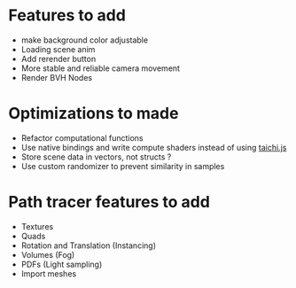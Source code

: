 # Features to add
- make background color adjustable
- Loading scene anim
- Add rerender button
- More stable and reliable camera movement
- Render BVH Nodes

# Optimizations to made
- Refactor computational functions
- Use native bindings and write compute shaders instead of using [taichi.js](https://taichi-js.com/docs/docs/basics/getting-started)
- Store scene data in vectors, not structs ?
- Use custom randomizer to prevent similarity in samples

# Path tracer features to add
- Textures
- Quads
- Rotation and Translation (Instancing)
- Volumes (Fog)
- PDFs (Light sampling)
- Import meshes